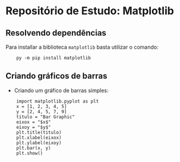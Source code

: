 # Repositório de Estudo: Matplotlib
## Resolvendo dependências
Para installar a biblioteca `matplotlib` basta utilizar o comando:
```
    py -m pip install matplotlib
```
## Criando gráficos de barras
* Criando um gráfico de barras simples:

```
    import matplotlib.pyplot as plt
    x = [1, 2, 3, 4, 5]
    y = [2, 4, 5, 7, 9]
    titulo = "Bar Graphic"
    eixox = "$x$"
    eixoy = "$y$"
    plt.title(titulo)
    plt.xlabel(eixox)
    plt.ylabel(eixoy)
    plt.bar(x, y)
    plt.show()
 ```
